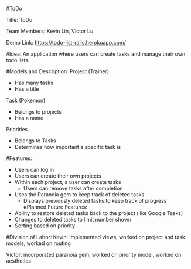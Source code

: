 #ToDo

Title: ToDo


Team Members: Kevin Lin, Victor Lu 


Demo Link: https://todo-list-rails.herokuapp.com/


#Idea: 
An application where users can create tasks and manage their own todo lists.


#Models and Description:
Project (Trainer)
   - Has many tasks
   - Has a title


Task (Pokemon)
   - Belongs to projects
   - Has a name


Priorities
   - Belongs to Tasks
   - Determines how important a specific task is


#Features:
- Users can log in
- Users can create their own projects
- Within each project, a user can create tasks
   - Users can remove tasks after completion
- Uses the Paranoia gem to keep track of deleted tasks
   - Displays previously deleted tasks to keep track of progress
#Planned Future Features:
- Ability to restore deleted tasks back to the project (like Google Tasks)
- Changes to deleted tasks to limit number shown
- Sorting based on priority

#Division of Labor:
Kevin: implemented views, worked on project and task models, worked on routing


Victor: incorporated paranoia gem, worked on priority model, worked on aesthetics

